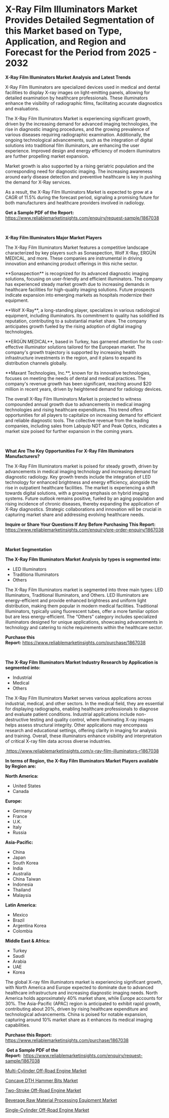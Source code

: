 <p><h1>X-Ray Film Illuminators Market Provides Detailed Segmentation of this Market based on Type, Application, and Region and Forecast for the Period from 2025 - 2032</h1></p><p><strong>X-Ray Film Illuminators Market Analysis and Latest Trends</strong></p>
<p><p>X-Ray Film Illuminators are specialized devices used in medical and dental facilities to display X-ray images on light-emitting panels, allowing for detailed examination by healthcare professionals. These illuminators enhance the visibility of radiographic films, facilitating accurate diagnostics and evaluations. </p><p>The X-Ray Film Illuminators Market is experiencing significant growth, driven by the increasing demand for advanced imaging technologies, the rise in diagnostic imaging procedures, and the growing prevalence of various diseases requiring radiographic examination. Additionally, the ongoing technological advancements, such as the integration of digital solutions into traditional film illuminators, are enhancing the user experience. Improved design and energy efficiency of modern illuminators are further propelling market expansion.</p><p>Market growth is also supported by a rising geriatric population and the corresponding need for diagnostic imaging. The increasing awareness around early disease detection and preventive healthcare is key in pushing the demand for X-Ray services. </p><p>As a result, the X-Ray Film Illuminators Market is expected to grow at a CAGR of 11.5% during the forecast period, signaling a promising future for both manufacturers and healthcare providers involved in radiology.</p></p>
<p><strong>Get a Sample PDF of the Report:&nbsp;</strong> <a href="https://www.reliablemarketinsights.com/enquiry/request-sample/1867038?utm_campaign=2179&utm_medium=2&utm_source=Github&utm_content=ia&utm_term=28022025&utm_id=x-ray-film-illuminators">https://www.reliablemarketinsights.com/enquiry/request-sample/1867038</a></p>
<p>&nbsp;</p>
<p><strong>X-Ray Film Illuminators Major Market Players</strong></p>
<p><p>The X-Ray Film Illuminators Market features a competitive landscape characterized by key players such as Sonaspection, Wolf X-Ray, ERGÜN MEDICAL, and more. These companies are instrumental in driving innovation and enhancing product offerings in this niche sector. </p><p>**Sonaspection** is recognized for its advanced diagnostic imaging solutions, focusing on user-friendly and efficient illuminators. The company has experienced steady market growth due to increasing demands in healthcare facilities for high-quality imaging solutions. Future prospects indicate expansion into emerging markets as hospitals modernize their equipment.</p><p>**Wolf X-Ray**, a long-standing player, specializes in various radiological equipment, including illuminators. Its commitment to quality has solidified its reputation, contributing to a substantial market share. The company anticipates growth fueled by the rising adoption of digital imaging technologies.</p><p>**ERGÜN MEDICAL**, based in Turkey, has garnered attention for its cost-effective illuminator solutions tailored for the European market. The company's growth trajectory is supported by increasing health infrastructure investments in the region, and it plans to expand its distribution channels globally.</p><p>**Maxant Technologies, Inc.**, known for its innovative technologies, focuses on meeting the needs of dental and medical practices. The company's revenue growth has been significant, reaching around $20 million in recent years, driven by heightened demand for radiology devices.</p><p>The overall X-Ray Film Illuminators Market is projected to witness compounded annual growth due to advancements in medical imaging technologies and rising healthcare expenditures. This trend offers opportunities for all players to capitalize on increasing demand for efficient and reliable diagnostic tools. The collective revenue from the leading companies, including sales from Labquip NDT and Peak Optics, indicates a market size poised for further expansion in the coming years.</p></p>
<p>&nbsp;</p>
<p><strong>What Are The Key Opportunities For X-Ray Film Illuminators Manufacturers?</strong></p>
<p><p>The X-Ray Film Illuminators market is poised for steady growth, driven by advancements in medical imaging technology and increasing demand for diagnostic radiology. Key growth trends include the integration of LED technology for enhanced brightness and energy efficiency, alongside the rise in outpatient healthcare facilities. The market is experiencing a shift towards digital solutions, with a growing emphasis on hybrid imaging systems. Future outlook remains positive, fueled by an aging population and rising incidence of chronic diseases, thereby expanding the application of X-Ray diagnostics. Strategic collaborations and innovation will be crucial in capturing market share and addressing evolving healthcare needs.</p></p>
<p><strong>Inquire or Share Your Questions If Any Before Purchasing This Report:</strong> <a href="https://www.reliablemarketinsights.com/enquiry/pre-order-enquiry/1867038?utm_campaign=2179&utm_medium=2&utm_source=Github&utm_content=ia&utm_term=28022025&utm_id=x-ray-film-illuminators">https://www.reliablemarketinsights.com/enquiry/pre-order-enquiry/1867038</a></p>
<p>&nbsp;</p>
<p><strong>Market Segmentation</strong></p>
<p><strong>The X-Ray Film Illuminators Market Analysis by types is segmented into:</strong></p>
<p><ul><li>LED Illuminators</li><li>Traditiona Illuminators</li><li>Others</li></ul></p>
<p><p>The X-Ray Film Illuminators market is segmented into three main types: LED Illuminators, Traditional Illuminators, and Others. LED Illuminators are energy-efficient and provide enhanced brightness and uniform light distribution, making them popular in modern medical facilities. Traditional Illuminators, typically using fluorescent tubes, offer a more familiar option but are less energy-efficient. The “Others” category includes specialized illuminators designed for unique applications, showcasing advancements in technology and catering to niche requirements within the healthcare sector.</p></p>
<p><strong>Purchase this Report:&nbsp;</strong><a href="https://www.reliablemarketinsights.com/purchase/1867038?utm_campaign=2179&utm_medium=2&utm_source=Github&utm_content=ia&utm_term=28022025&utm_id=x-ray-film-illuminators">https://www.reliablemarketinsights.com/purchase/1867038</a></p>
<p>&nbsp;</p>
<p><strong>The X-Ray Film Illuminators Market Industry Research by Application is segmented into:</strong></p>
<p><ul><li>Industrial</li><li>Medical</li><li>Others</li></ul></p>
<p><p>The X-Ray Film Illuminators Market serves various applications across industrial, medical, and other sectors. In the medical field, they are essential for displaying radiographs, enabling healthcare professionals to diagnose and evaluate patient conditions. Industrial applications include non-destructive testing and quality control, where illuminating X-ray images helps assess structural integrity. Other applications may encompass research and educational settings, offering clarity in imaging for analysis and training. Overall, these illuminators enhance visibility and interpretation of critical X-ray film data across diverse industries.</p></p>
<p><a href="https://www.reliablemarketinsights.com/x-ray-film-illuminators-r1867038?utm_campaign=2179&utm_medium=2&utm_source=Github&utm_content=ia&utm_term=28022025&utm_id=x-ray-film-illuminators">&nbsp;https://www.reliablemarketinsights.com/x-ray-film-illuminators-r1867038</a></p>
<p><strong>In terms of Region, the X-Ray Film Illuminators Market Players available by Region are:</strong></p>
<p>
    <p> <strong> North America: </strong>
        <ul>
            <li>United States</li>
            <li>Canada</li>
        </ul>
        </p> 
    <p> <strong> Europe: </strong>
        <ul>
            <li>Germany</li>
            <li>France</li>
            <li>U.K.</li>
            <li>Italy</li>
            <li>Russia</li>
        </ul>
        </p> 
    <p> <strong> Asia-Pacific: </strong>
        <ul>
            <li>China</li>
            <li>Japan</li>
            <li>South Korea</li>
            <li>India</li>
            <li>Australia</li>
            <li>China Taiwan</li>
            <li>Indonesia</li>
            <li>Thailand</li>
            <li>Malaysia</li>
        </ul>
        </p> 
    <p> <strong> Latin America: </strong>
        <ul>
            <li>Mexico</li>
            <li>Brazil</li>
            <li>Argentina Korea</li>
            <li>Colombia</li>
        </ul>
        </p> 
    <p> <strong> Middle East & Africa: </strong>
        <ul>
            <li>Turkey</li>
            <li>Saudi</li>
            <li>Arabia</li>
            <li>UAE</li>
            <li>Korea</li>
        </ul>
    </p>
    </p>
<p><p>The global X-ray film illuminators market is experiencing significant growth, with North America and Europe expected to dominate due to advanced healthcare infrastructure and increasing diagnostic imaging needs. North America holds approximately 40% market share, while Europe accounts for 30%. The Asia-Pacific (APAC) region is anticipated to exhibit rapid growth, contributing about 20%, driven by rising healthcare expenditure and technological advancements. China is poised for notable expansion, capturing around 10% market share as it enhances its medical imaging capabilities.</p></p>
<p><strong>Purchase this Report: </strong><a href="https://www.reliablemarketinsights.com/purchase/1867038?utm_campaign=2179&utm_medium=2&utm_source=Github&utm_content=ia&utm_term=28022025&utm_id=x-ray-film-illuminators">https://www.reliablemarketinsights.com/purchase/1867038</a></p>
<p>&nbsp;<strong>Get a Sample PDF of the Report:&nbsp;&nbsp;</strong><a href="https://www.reliablemarketinsights.com/enquiry/request-sample/1867038?utm_campaign=2179&utm_medium=2&utm_source=Github&utm_content=ia&utm_term=28022025&utm_id=x-ray-film-illuminators">https://www.reliablemarketinsights.com/enquiry/request-sample/1867038</a></p>
<p><strong></strong></p>
<p><p><a href="https://github.com/GenaGaines34/Market-Research-Report-List-1/blob/main/multi-cylinder-off-road-engine-market.md?utm_campaign=2179&utm_medium=2&utm_source=Github&utm_content=ia&utm_term=28022025&utm_id=x-ray-film-illuminators">Multi-Cylinder Off-Road Engine Market</a></p><p><a href="https://github.com/feyzacurllj9/Market-Research-Report-List-1/blob/main/concave-dth-hammer-bits-market.md?utm_campaign=2179&utm_medium=2&utm_source=Github&utm_content=ia&utm_term=28022025&utm_id=x-ray-film-illuminators">Concave DTH Hammer Bits Market</a></p><p><a href="https://github.com/abbasgwiltke/Market-Research-Report-List-1/blob/main/two-stroke-off-road-engine-market.md?utm_campaign=2179&utm_medium=2&utm_source=Github&utm_content=ia&utm_term=28022025&utm_id=x-ray-film-illuminators">Two-Stroke Off-Road Engine Market</a></p><p><a href="https://github.com/tauchzuazoli/Market-Research-Report-List-1/blob/main/beverage-raw-material-processing-equipment-market.md?utm_campaign=2179&utm_medium=2&utm_source=Github&utm_content=ia&utm_term=28022025&utm_id=x-ray-film-illuminators">Beverage Raw Material Processing Equipment Market</a></p><p><a href="https://github.com/JakirUddin511/Market-Research-Report-List-1/blob/main/single-cylinder-off-road-engine-market.md?utm_campaign=2179&utm_medium=2&utm_source=Github&utm_content=ia&utm_term=28022025&utm_id=x-ray-film-illuminators">Single-Cylinder Off-Road Engine Market</a></p></p>